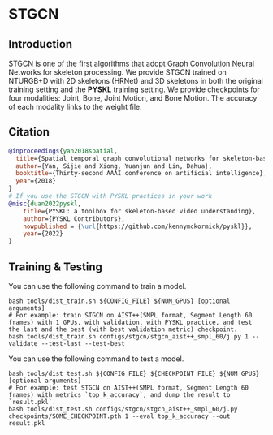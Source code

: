 # STGCN

## Introduction

STGCN is one of the first algorithms that adopt Graph Convolution Neural Networks for skeleton processing. We provide STGCN trained on NTURGB+D with 2D skeletons (HRNet) and 3D skeletons in both the original training setting and the **PYSKL** training setting. We provide checkpoints for four modalities: Joint, Bone, Joint Motion, and Bone Motion. The accuracy of each modality links to the weight file.

## Citation

```BibTeX
@inproceedings{yan2018spatial,
  title={Spatial temporal graph convolutional networks for skeleton-based action recognition},
  author={Yan, Sijie and Xiong, Yuanjun and Lin, Dahua},
  booktitle={Thirty-second AAAI conference on artificial intelligence},
  year={2018}
}
# If you use the STGCN with PYSKL practices in your work
@misc{duan2022pyskl,
    title={PYSKL: a toolbox for skeleton-based video understanding},
    author={PYSKL Contributors},
    howpublished = {\url{https://github.com/kennymckormick/pyskl}},
    year={2022}
}
```


## Training & Testing

You can use the following command to train a model.

```shell
bash tools/dist_train.sh ${CONFIG_FILE} ${NUM_GPUS} [optional arguments]
# For example: train STGCN on AIST++(SMPL format, Segment Length 60 frames) with 1 GPUs, with validation, with PYSKL practice, and test the last and the best (with best validation metric) checkpoint.
bash tools/dist_train.sh configs/stgcn/stgcn_aist++_smpl_60/j.py 1 --validate --test-last --test-best
```

You can use the following command to test a model.

```shell
bash tools/dist_test.sh ${CONFIG_FILE} ${CHECKPOINT_FILE} ${NUM_GPUS} [optional arguments]
# For example: test STGCN on AIST++(SMPL format, Segment Length 60 frames) with metrics `top_k_accuracy`, and dump the result to `result.pkl`.
bash tools/dist_test.sh configs/stgcn/stgcn_aist++_smpl_60/j.py checkpoints/SOME_CHECKPOINT.pth 1 --eval top_k_accuracy --out result.pkl
```
